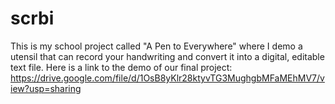 # scrbi
This is my school project called "A Pen to Everywhere" where I demo a utensil that can record your handwriting and convert it into a digital, editable text file.
Here is a link to the demo of our final project: https://drive.google.com/file/d/1OsB8yKlr28ktyvTG3MughgbMFaMEhMV7/view?usp=sharing
